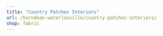 ```yaml
---
title: "Country Patches Interiors"
url: /horndean-waterlooville/country-patches-interiors/
shop: fabric
---
```

